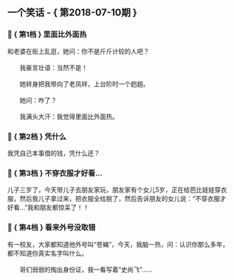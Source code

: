 ## 一个笑话 - { 第2018-07-10期 }
</hr>

### :jack_o_lantern: { 第1档 } 里面比外面热
和老婆在街上乱逛，她问：你不是斤斤计较的人吧？<br/><br/>　　我豪言壮语：当然不是！<br/><br/>　　她转身把我带向了老凤祥，上台阶时一个趔趄。<br/><br/>　　她问：咋了？<br/><br/>　　我满头大汗：我觉得里面比外面热。


### :jack_o_lantern: { 第2档 } 凭什么
我凭自己本事借的钱，凭什么还？


### :jack_o_lantern: { 第3档 } 不穿衣服才好看…
儿子三岁了，今天带儿子去朋友家玩，朋友家有个女儿5岁，正在给芭比娃娃穿衣服，然后我儿子拿过来，把衣服全给脱了，然后告诉朋友的女儿说：“不穿衣服才好看…”我和朋友都惊呆了！！


### :jack_o_lantern: { 第4档 } 看来外号没取错
有一校友，大家都知道他外号叫“苍蝇”，今天，我脑一热，问：认识你那么多年，都不知道你真实名字叫什么。<br/><br/>　　哥们弱弱的掏出身份证，我一看写着“史尚飞”……

